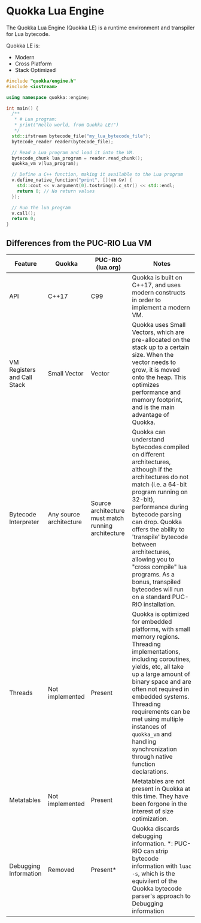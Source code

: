 Quokka Lua Engine
====

The Quokka Lua Engine (Quokka LE) is a runtime environment and transpiler for Lua bytecode.  

Quokka LE is:
- Modern
- Cross Platform
- Stack Optimized

```cpp
#include "quokka/engine.h"
#include <iostream>

using namespace quokka::engine;

int main() {
  /**
   * # Lua program: 
   * print("Hello world, from Quokka LE!")
   */
  std::ifstream bytecode_file("my_lua_bytecode_file");
  bytecode_reader reader(bytecode_file);

  // Read a Lua program and load it into the VM.
  bytecode_chunk lua_program = reader.read_chunk();
  quokka_vm v(lua_program);

  // Define a C++ function, making it available to the Lua program
  v.define_native_function("print", [](vm &v) {
    std::cout << v.argument(0).tostring().c_str() << std::endl;
    return 0; // No return values
  });

  // Run the lua program
  v.call();
  return 0;
}
```

## Differences from the PUC-RIO Lua VM
| Feature | Quokka | PUC-RIO (lua.org) | Notes |
| - | - | - | - |
| API | C++17 | C99 | Quokka is built on C++17, and uses modern constructs in order to implement a modern VM. |
| VM Registers and Call Stack | Small Vector | Vector | Quokka uses Small Vectors, which are pre-allocated on the stack up to a certain size. When the vector needs to grow, it is moved onto the heap. This optimizes performance and memory footprint, and is the main advantage of Quokka. |
| Bytecode Interpreter | Any source architecture | Source architecture must match running architecture | Quokka can understand bytecodes compiled on different architectures, although if the architectures do not match (i.e. a 64-bit program running on 32-bit), performance during bytecode parsing can drop. Quokka offers the ability to 'transpile' bytecode between architectures, allowing you to "cross compile" lua programs. As a bonus, transpiled bytecodes will run on a standard PUC-RIO installation. |
| Threads | Not implemented | Present | Quokka is optimized for embedded platforms, with small memory regions. Threading implementations, including coroutines, yields, etc, all take up a large amount of binary space and are often not required in embedded systems. Threading requirements can be met using multiple instances of `quokka_vm` and handling synchronization through native function declarations. |
| Metatables | Not implemented | Present | Metatables are not present in Quokka at this time. They have been forgone in the interest of size optimization. |
| Debugging Information | Removed | Present\* | Quokka discards debugging information. \*: PUC-RIO can strip bytecode information with `luac -s`, which is the equivilent of the Quokka bytecode parser's approach to Debugging information |
